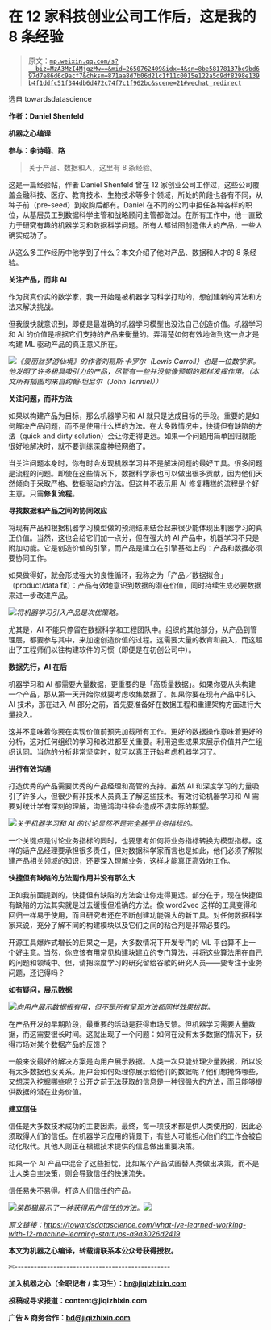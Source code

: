 # 在 12 家科技创业公司工作后，这是我的 8 条经验

> 原文：[`mp.weixin.qq.com/s?__biz=MzA3MzI4MjgzMw==&mid=2650762409&idx=4&sn=8be58178137bc9bd697d7e86d6c9acf7&chksm=871aa8d7b06d21c1f11c0015e122a5d9df8298e139b4f1ddfc51f344db6d472c74f7c1f962bc&scene=21#wechat_redirect`](http://mp.weixin.qq.com/s?__biz=MzA3MzI4MjgzMw==&mid=2650762409&idx=4&sn=8be58178137bc9bd697d7e86d6c9acf7&chksm=871aa8d7b06d21c1f11c0015e122a5d9df8298e139b4f1ddfc51f344db6d472c74f7c1f962bc&scene=21#wechat_redirect)

选自 towardsdatascience

**作者：Daniel Shenfeld**

**机器之心编译**

**参与：李诗萌、路**

> 关于产品、数据和人，这里有 8 条经验。

这是一篇经验帖，作者 Daniel Shenfeld 曾在 12 家创业公司工作过，这些公司覆盖金融科技、医疗、教育技术、生物技术等多个领域，所处的阶段也各有不同，从种子前（pre-seed）到收购后都有。Daniel 在不同的公司中担任各种各样的职位，从基层员工到数据科学主管和战略顾问主管都做过。在所有工作中，他一直致力于研究有趣的机器学习和数据科学问题。所有人都试图创造伟大的产品，一些人确实成功了。

从这么多工作经历中他学到了什么？本文介绍了他对产品、数据和人才的 8 条经验。

**关注产品，而非 AI**

作为货真价实的数学家，我一开始是被机器学习科学打动的，想创建新的算法和方法来解决挑战。

但我很快就意识到，即便是最准确的机器学习模型也没法自己创造价值。机器学习和 AI 的价值是根据它们支持的产品来衡量的。弄清楚如何有效地做到这一点才是构建 ML 驱动产品的真正意义所在。

![](img/35c3634b66149bae7cdb6b63b9814292.jpg)*《爱丽丝梦游仙境》的作者刘易斯·卡罗尔（Lewis Carroll）也是一位数学家。他发明了许多极具吸引力的产品，尽管有一些并没能像预期的那样发挥作用。（本文所有插图均来自约翰·坦尼尔（John Tenniel））*

**关注问题，而非方法**

如果以构建产品为目标，那么机器学习和 AI 就只是达成目标的手段。重要的是如何解决产品问题，而不是使用什么样的方法。在大多数情况中，快捷但有缺陷的方法（quick and dirty solution）会让你走得更远。如果一个问题用简单回归就能很好地解决时，就不要训练深度神经网络了。

当关注问题本身时，你有时会发现机器学习并不是解决问题的最好工具。很多问题是流程的问题。即使在这些情况下，数据科学家也可以做出很多贡献，因为他们天然倾向于采取严格、数据驱动的方法。但这并不表示用 AI 修复糟糕的流程是个好主意。只需**修复流程**。

**寻找数据和产品之间的协同效应**

将现有产品和根据机器学习模型做的预测结果结合起来很少能体现出机器学习的真正价值。当然，这也会给它们加一点分，但在强大的 AI 产品中，机器学习不只是附加功能。它是创造价值的引擎，而产品是建立在引擎基础上的：产品和数据必须要协同工作。

如果做得好，就会形成强大的良性循环，我称之为「产品／数据拟合」（product/data fit）：产品有效地意识到数据的潜在价值，同时持续生成必要数据来进一步改进产品。

![](img/f26204fa95634d6f82bfc335e4e60335.jpg)*将机器学习引入产品是次优策略。*

尤其是，AI 不能只停留在数据科学和工程团队中。组织的其他部分，从产品到管理层，都要参与其中，来加速创造价值的过程。这需要大量的教育和投入，而这超出了工程师们以往构建软件的习惯（即便是在初创公司中）。

**数据先行，AI 在后**

机器学习和 AI 都需要大量数据，更重要的是「高质量数据」。如果你要从头构建一个产品，那从第一天开始你就要考虑收集数据了。如果你要在现有产品中引入 AI 技术，那在进入 AI 部分之前，首先要准备好在数据工程和重建架构方面进行大量投入。

这并不意味着你要在实现价值前预先加载所有工作。更好的数据操作意味着更好的分析，这对任何组织的学习和改进都至关重要。利用这些成果来展示价值并产生组织认同。当你的分析非常坚实时，就可以真正开始考虑机器学习了。

**进行有效沟通**

打造优秀的产品需要优秀的产品经理和高管的支持。虽然 AI 和深度学习的力量吸引了许多人，但很少有非技术人员真正了解这些技术。有效讨论机器学习和 AI 需要对统计学有深刻的理解，沟通鸿沟往往会造成不切实际的期望。

![](img/0657d37588185840970b009bd9bac4bc.jpg)*关于机器学习和 AI 的讨论显然不是完全基于业务指标的。*

一个关键点是讨论业务指标的同时，也要思考如何将业务指标转换为模型指标。这样的话产品经理要承担很多责任，但对数据科学家而言也是如此，他们必须了解拟建产品相关领域的知识，还要深入理解业务，这样才能真正高效地工作。

**快捷但有缺陷的方法副作用并没有那么大**

正如我前面提到的，快捷但有缺陷的方法会让你走得更远。部分在于，现在快捷但有缺陷的方法其实就是过去缓慢但准确的方法。像 word2vec 这样的工具变得和回归一样易于使用，而且研究者还在不断创建功能强大的新工具。对任何数据科学家来说，充分了解不同的构建模块以及它们之间的粘合剂是非常必要的。

开源工具爆炸式增长的后果之一是，大多数情况下开发专门的 ML 平台算不上一个好主意。当然，你应该有用常见构建块建立的专门算法，并将这些算法用在自己的问题和领域中。但，请把深度学习的研究留给谷歌的研究人员——要专注于业务问题，还记得吗？

**如有疑问，展示数据**

![](img/4877c661df260adc728c013ee65f69a8.jpg)*向用户展示数据很有用，但不是所有呈现方法都同样效果拔群。*

在产品开发的早期阶段，最重要的活动是获得市场反馈。但机器学习需要大量数据，而这需要很长时间。这就出现了一个问题：如何在没有太多数据的情况下，获得市场对某个数据产品的反馈？

一般来说最好的解决方案是向用户展示数据。人类一次只能处理少量数据，所以没有太多数据也没关系。用户会如何处理你展示给他们的数据呢？他们想掩饰哪些，又想深入挖掘哪些呢？公开之前无法获取的信息是一种很强大的方法，而且能够提供数据的潜在业务价值。

**建立信任**

信任是大多数技术成功的主要因素。最终，每一项技术都是供人类使用的，因此必须取得人们的信任。在机器学习应用的背景下，有些人可能担心他们的工作会被自动化取代。其他人则正在根据技术提供的信息做出重要决策。

如果一个 AI 产品中混合了这些担忧，比如某个产品试图替人类做出决策，而不是让人类自主决策，则会导致信任的快速流失。

信任易失不易得。打造人们信任的产品。

![](img/fa9def6fb99cf6a25bc2e9765470161a.jpg)*柴郡猫展示了一种获得用户信任的方法。**![](img/98db554c57db91144fde9866558fb8c3.jpg)***

*原文链接：https://towardsdatascience.com/what-ive-learned-working-with-12-machine-learning-startups-a9a3026d2419*

****本文为机器之心编译，**转载请联系本公众号获得授权****。**

✄------------------------------------------------

**加入机器之心（全职记者 / 实习生）：hr@jiqizhixin.com**

**投稿或寻求报道：**content**@jiqizhixin.com**

**广告 & 商务合作：bd@jiqizhixin.com**